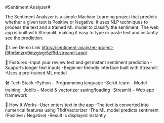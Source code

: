 #Sentiment Analyzer#

The Sentiment Analyzer is a simple Machine Learning project that predicts whether a given text is Positive or Negative.
It uses NLP techniques to process the text and a trained ML model to classify the sentiment.
The web app is built with Streamlit, making it easy to type or paste text and instantly see the prediction.


🚀 Live Demo Link
https://sentiment-analyzer-project-j9fm5mzrv9mzgjvgr5zf5d.streamlit.app/


📌 Features
-Input your review text and get instant sentiment prediction
-Supports longer text inputs
-Beginner-friendly interface built with Streamlit
-Uses a pre-trained ML model


🛠 Tech Stack
-Python – Programming language
-Scikit-learn – Model training
-Joblib – Model & vectorizer saving/loading
-Streamlit – Web app framework


📖 How It Works
-User enters text in the app
-The text is converted into numerical features using TfidfVectorizer
-The ML model predicts sentiment (Positive / Negative)
-Result is displayed instantly
